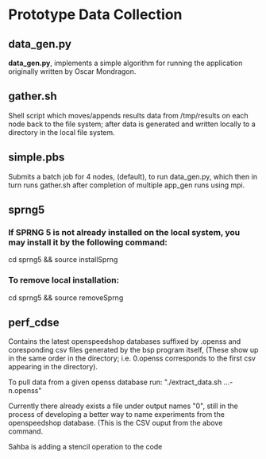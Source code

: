 # Prototype Data Collection

## data\_gen.py

**data_gen.py**, implements a simple algorithm for running the application originally written by Oscar
Mondragon.

## gather.sh

Shell script which moves/appends results data from /tmp/results on each node back to the file system; after
data is generated and written locally to a directory in the local file system.

## simple.pbs

Submits a batch job for 4 nodes, (default), to run data\_gen.py, which then in turn runs gather.sh after
completion of multiple app\_gen runs using mpi.

## sprng5

### If SPRNG 5 is not already installed on the local system, you may install it by the following command:

cd sprng5 && source installSprng

### To remove local installation:

cd sprng5 && source removeSprng

## perf\_cdse

Contains the latest openspeedshop databases suffixed by .openss and coresponding csv files generated
by the bsp program itself, (These show up in the same order in the directory; i.e. 0.openss corresponds to 
the first csv appearing in the directory).

To pull data from a given openss database run: "./extract\_data.sh <OUTPUTDIR> ...-n.openss"

Currently there already exists a file under output names "0", still in the process of developing a better 
way to name experiments from the openspeedshop database. (This is the CSV ouput from the above command.

Sahba is adding a stencil operation to the code